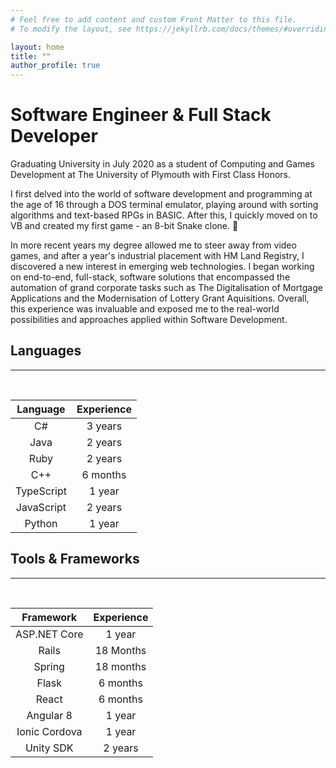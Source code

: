 ```yaml
---
# Feel free to add content and custom Front Matter to this file.
# To modify the layout, see https://jekyllrb.com/docs/themes/#overriding-theme-defaults

layout: home
title: ""
author_profile: true
---
```


# Software Engineer & Full Stack Developer

Graduating University in July 2020 as a student of Computing and Games Development at The University of Plymouth with First Class Honors.

I first delved into the world of software development and programming at the age of 16 through a DOS terminal emulator, playing around with sorting algorithms and text-based RPGs in BASIC. After this, I quickly moved on to VB and created my first game - an 8-bit Snake clone. 🐍

In more recent years my degree allowed me to steer away from video games, and after a year's industrial placement with HM Land Registry, I discovered a new interest in emerging web technologies. I began working on end-to-end, full-stack, software solutions that encompassed the automation of grand corporate tasks such as The Digitalisation of Mortgage Applications and the Modernisation of Lottery Grant Aquisitions. Overall, this experience was invaluable and exposed me to the real-world possibilities and approaches applied within Software Development. 


## Languages
---
<br>

| Language      | Experience    | 
|:-------------:|:-------------:| 
| C#            | 3 years       |
| Java          | 2 years       |
| Ruby          | 2 years       |
| C++           | 6 months      |
| TypeScript    | 1 year        |
| JavaScript    | 2 years       |
| Python        | 1 year        |

## Tools & Frameworks
---
<br>

| Framework     | Experience    | 
|:-------------:|:-------------:| 
| ASP.NET Core  | 1 year        |
| Rails         | 18 Months     |
| Spring        | 18 months     |
| Flask         | 6 months      |
| React         | 6 months      |
| Angular 8     | 1 year        |
| Ionic Cordova | 1 year        |
| Unity SDK     | 2 years       |

